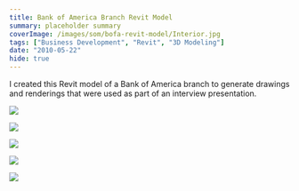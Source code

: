 ```yaml
---
title: Bank of America Branch Revit Model
summary: placeholder summary
coverImage: /images/som/bofa-revit-model/Interior.jpg
tags: ["Business Development", "Revit", "3D Modeling"]
date: "2010-05-22"
hide: true
---
```


I created this Revit model of a Bank of America branch to generate drawings and renderings that were used as part of an interview presentation.

![](/images/som/bofa-revit-model/Entry.jpg)

![](/images/som/bofa-revit-model/Front.jpg)

![](/images/som/bofa-revit-model/Canopy.jpg)

![](/images/som/bofa-revit-model/Floor-Plan-Section.jpg)

![](Interior.jpg)
